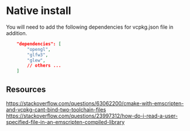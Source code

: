 # Native install
You will need to add the following dependencies for vcpkg.json file in addition.
```.json
    "dependencies": [
        "opengl",
        "glfw3",
        "glew",
        // others ...
    ]
```

## Resources
https://stackoverflow.com/questions/63062200/cmake-with-emscripten-and-vcpkg-cant-bind-two-toolchain-files
https://stackoverflow.com/questions/23997312/how-do-i-read-a-user-specified-file-in-an-emscripten-compiled-library
